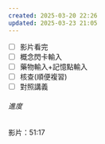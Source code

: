 ```yaml
---
created: 2025-03-20 22:26
updated: 2025-03-23 21:05
---
```

- [ ] 影片看完
- [ ] 概念閃卡輸入
- [ ] 藥物輸入+記憶點輸入
- [ ] 核查(順便複習)
- [ ] 對照講義

###### 進度
影片：51:17